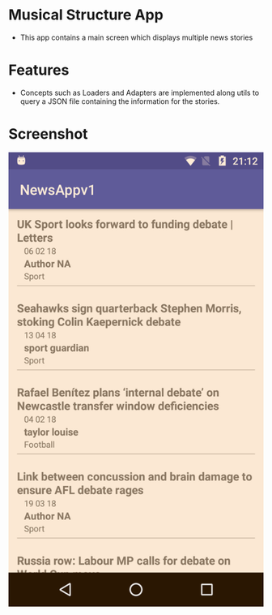 # Musical Structure App

- This app contains a main screen which displays multiple news stories 

# Features 

- Concepts such as Loaders and Adapters are implemented along utils to query a JSON file containing the information for the stories.


# Screenshot
![screenshot](https://github.com/emgperez/android-projects/blob/master/Screenshots/NewsAppv1/Screenshot.png)
